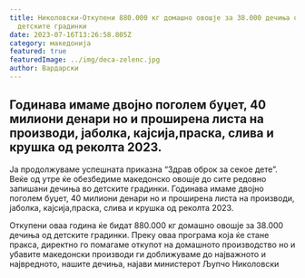 ```yaml
---
title: Николовски-Откупени 880.000 кг домашно овошје за 38.000 дечиња од
  детските градинки
date: 2023-07-16T13:26:58.805Z
category: македонија
featured: true
featuredImage: ../img/deca-zelenc.jpg
author: Вардарски
---
```

<!--StartFragment-->

## Годинава имаме двојно поголем буџет, 40 милиони денари но и проширена листа на производи, јаболка, кајсија,праска, слива и крушка од реколта 2023.



<!--EndFragment--><!--StartFragment-->

Ја продолжуваме успешната приказна “Здрав оброк за секое дете”. Веќе од утре ќе обезбедиме македонско овошје до сите редовно запишани дечиња во детските градинки. Годинава имаме двојно поголем буџет, 40 милиони денари но и проширена листа на производи, јаболка, кајсија,праска, слива и крушка од реколта 2023.

Откупени оваа година ќе бидат 880.000 кг домашно овошје за 38.000 дечиња од детските градинки. Преку оваа програма која ќе стане пракса, директно го помагаме откупот на домашното производство но и убавите македонски производи ги доближуваме до најважното и највредното, нашите дечиња, најави министерот Љупчо Николовски

<!--EndFragment-->